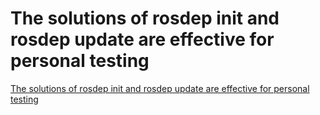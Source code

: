 # The solutions of rosdep init and rosdep update are effective for personal testing
[The solutions of rosdep init and rosdep update are effective for personal testing](https://aiwithcloud.com/2022/09/15/the_solutions_of_rosdep_init_and_rosdep_update_are_effective_for_personal_testing/)